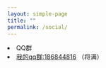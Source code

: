 ```yaml
---
layout: simple-page
title: ""
permalink: /social/
---
```

<div class="list-group">
    <li class="list-group-item list-group-item-info">QQ群</li>
    <li class="list-group-item justify-content-between">
        <a target="_blank" href="http://qm.qq.com/cgi-bin/qm/qr?k=tCvo5WZOJeTCVeof6nFse0pDBpCvCpa4"><i class="fa fa-qq" aria-hidden="true"></i> 我的qq群:186844816</a>
        <span class="badge badge-success badge-pill">（将满）</span>
    </li>

</div>